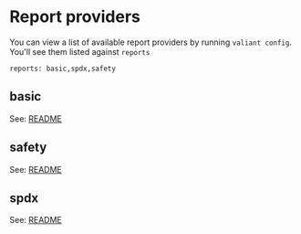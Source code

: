 # Report providers

You can view a list of available report providers by running
`valiant config`. You'll see them listed against `reports`

    reports: basic,spdx,safety

## basic

See: [README](https://github.com/pomes/valiant/tree/master/src/valiant/reports/basic)

## safety

See: [README](https://github.com/pomes/valiant/tree/master/src/valiant/reports/safety)

## spdx

See: [README](https://github.com/pomes/valiant/tree/master/src/valiant/reports/spdx)
